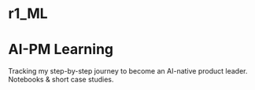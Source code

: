 # r1_ML
# AI-PM Learning
Tracking my step-by-step journey to become an AI-native product leader. Notebooks & short case studies.
